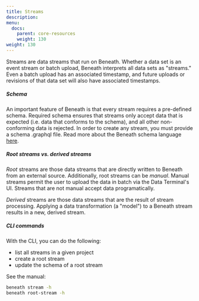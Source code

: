 ```yaml
---
title: Streams
description:
menu:
  docs:
    parent: core-resources
    weight: 130
weight: 130
---
```

Streams are data streams that run on Beneath. Whether a data set is an event stream or batch upload, Beneath interprets all data sets as "streams." 
Even a batch upload has an associated timestamp, and future uploads or revisions of that data set will also have associated timestamps.

##### Schema
An important feature of Beneath is that every stream requires a pre-defined schema. Required schema ensures that streams only accept data that is expected (i.e. data that conforms to the schema), and all other non-conforming data is rejected. In order to create any stream, you must provide a schema .graphql file. Read more about the Beneath schema language <a href="/docs/schema-language">here</a>. 

##### Root streams vs. derived streams
<em>Root</em> streams are those data streams that are directly written to Beneath from an external source. 
Additionally, root streams can be <em>manual</em>. Manual streams permit the user to upload the data in batch via the Data Terminal's UI. Streams that are not manual accept data programatically.

<em>Derived</em> streams are those data streams that are the result of stream processing. Applying a data transformation (a "model") to a Beneath stream results in a new, derived stream.

##### CLI commands
With the CLI, you can do the following:

- list all streams in a given project
- create a root stream
- update the schema of a root stream

See the manual:
```bash
beneath stream -h
beneath root-stream -h
```
